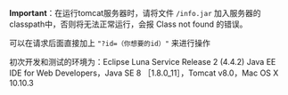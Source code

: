 **Important**：在运行tomcat服务器时，请将文件 `/info.jar` 加入服务器的classpath中，否则将无法正常运行，会报 Class not found 的错误。

可以在请求后面直接加上 `"?id=（你想要的id）"` 来进行操作

初次开发和测试的环境为：Eclipse Luna Service Release 2 (4.4.2) Java EE IDE for Web Developers，Java SE 8 ［1.8.0_11］，Tomcat v8.0，Mac OS X 10.10.3